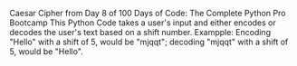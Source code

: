 Caesar Cipher from Day 8 of 100 Days of Code: The Complete Python Pro Bootcamp
This Python Code takes a user's input and either encodes or decodes the user's text based on a shift number.
Exampple: Encoding "Hello" with a shift of 5, would be "mjqqt"; decoding "mjqqt" with a shift of 5, would be "Hello".

